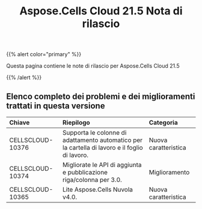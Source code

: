 ﻿---
title: Aspose.Cells Cloud 21.5 Nota di rilascio
second_title: Aspose.Cells Cloud Documen
type: docs
url: /it/aspose-cells-cloud-21-5-release-notes/
description: Aspose.Cells Cloud supporta Excel per creare, convertire, unire, dividere, proteggere, operare su oggetti interni e così via
weight: 68
---
{{% alert color="primary" %}} 

Questa pagina contiene le note di rilascio per Aspose.Cells Cloud 21.5

{{% /alert %}} 
## **Elenco completo dei problemi e dei miglioramenti trattati in questa versione**

|**Chiave**|**Riepilogo**|**Categoria**|
|:- |:- |:- |
|CELLSCLOUD-10376 |Supporta le colonne di adattamento automatico per la cartella di lavoro e il foglio di lavoro.| Nuova caratteristica|
|CELLSCLOUD-10374 | Migliorate le API di aggiunta e pubblicazione riga/colonna per 3.0.| Miglioramento|
|CELLSCLOUD-10365 | Lite Aspose.Cells Nuvola v4.0.| Nuova caratteristica|

